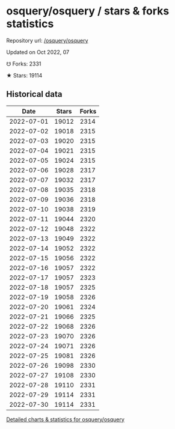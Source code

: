 # osquery/osquery / stars & forks statistics

Repository url: [/osquery/osquery](https://github.com/osquery/osquery)

Updated on Oct 2022, 07

☋ Forks: 2331

★ Stars: 19114

## Historical data
| Date | Stars | Forks |
|------|-------|-------|
| 2022-07-01 | 19012 | 2314 | 
| 2022-07-02 | 19018 | 2315 | 
| 2022-07-03 | 19020 | 2315 | 
| 2022-07-04 | 19021 | 2315 | 
| 2022-07-05 | 19024 | 2315 | 
| 2022-07-06 | 19028 | 2317 | 
| 2022-07-07 | 19032 | 2317 | 
| 2022-07-08 | 19035 | 2318 | 
| 2022-07-09 | 19036 | 2318 | 
| 2022-07-10 | 19038 | 2319 | 
| 2022-07-11 | 19044 | 2320 | 
| 2022-07-12 | 19048 | 2322 | 
| 2022-07-13 | 19049 | 2322 | 
| 2022-07-14 | 19052 | 2322 | 
| 2022-07-15 | 19056 | 2322 | 
| 2022-07-16 | 19057 | 2322 | 
| 2022-07-17 | 19057 | 2323 | 
| 2022-07-18 | 19057 | 2325 | 
| 2022-07-19 | 19058 | 2326 | 
| 2022-07-20 | 19061 | 2324 | 
| 2022-07-21 | 19066 | 2325 | 
| 2022-07-22 | 19068 | 2326 | 
| 2022-07-23 | 19070 | 2326 | 
| 2022-07-24 | 19071 | 2326 | 
| 2022-07-25 | 19081 | 2326 | 
| 2022-07-26 | 19098 | 2330 | 
| 2022-07-27 | 19108 | 2330 | 
| 2022-07-28 | 19110 | 2331 | 
| 2022-07-29 | 19114 | 2331 | 
| 2022-07-30 | 19114 | 2331 | 


[Detailed charts & statistics for osquery/osquery](https://reviewgithub.com/rep/osquery/osquery)
